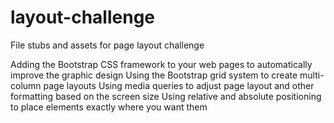 layout-challenge
================

File stubs and assets for page layout challenge

Adding the Bootstrap CSS framework to your web pages to automatically improve the graphic design
Using the Bootstrap grid system to create multi-column page layouts
Using media queries to adjust page layout and other formatting based on the screen size
Using relative and absolute positioning to place elements exactly where you want them